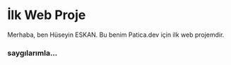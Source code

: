 # İlk Web Proje
Merhaba, ben Hüseyin ESKAN.
Bu benim Patica.dev için ilk web projemdir.

### saygılarımla...
